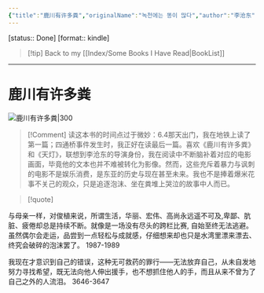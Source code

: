```yaml
---
{"title":"鹿川有许多粪","originalName":"녹천에는 똥이 많다","author":"李沧东","transAuthor":"春喜","publisher":"武汉大学出版社","rating":9,"RelatedBooks":"烧纸,外面是夏天,流俗地,海边的房间,索拉里斯星,夜行货车,往复书简：初恋与不伦,清洁女工手册,失踪的孩子,马可瓦尔多","ISBN":9787307223950,"type":"ReadNote","link":"https://book.douban.com/subject/35517022","cover":"https://img9.doubanio.com/view/subject/l/public/s33968312.jpg","pages":314,"publishDate":"2021-8","EndDate":"2022-10-15","alias":null,"pageprogress":null,"banner_icon":"📖","banner":"https://img9.doubanio.com/view/subject/l/public/s33968312.jpg","dg-publish":true,"permalink":"/BookNotes/鹿川有许多粪/","dgPassFrontmatter":true,"noteIcon":""}
---
```


[status:: Done]
[format:: kindle]

>[!tip] Back to my [[Index/Some Books I Have Read\|BookList]]

---
# 鹿川有许多粪

![鹿川有许多粪|300](https://img9.doubanio.com/view/subject/l/public/s33968312.jpg)

>[!Comment]
>读这本书的时间点过于微妙：6.4那天出门，我在地铁上读了第一篇；四通桥事件发生时，我正好在读最后一篇。喜欢《鹿川有许多粪》和《天灯》，联想到李沧东的导演身份，我在阅读中不断脑补着对应的电影画面，毕竟他的文本也并不难被转化为影像。然而，这些充斥着暴力与讽刺的电影不是娱乐消费，是东亚的历史与现在甚至未来。我也不是捧着爆米花事不关己的观众，只是追逐泡沫、坐在粪堆上哭泣的故事中人而已。

>[!quote]

与母亲一样，对俊植来说，所谓生活，华丽、宏伟、高尚永远遥不可及,卑鄙、肮脏、疲倦却总是持续不断。就像是一场没有尽头的跨栏比赛, 自始至终无法逃避。虽然偶尔会走运，品尝到一点轻松与成就感，仔细想来却也只是水湾里漂来漂去、终究会破碎的泡沫罢了。
 1987-1989   
 

我现在才意识到自己的错误，这种无可救药的罪行——无法放弃自己，从未自发地努力寻找希望，既无法向他人伸出援手，也不想抓住他人的手，而且从来不曾为了自己之外的人流泪。
 3646-3647
